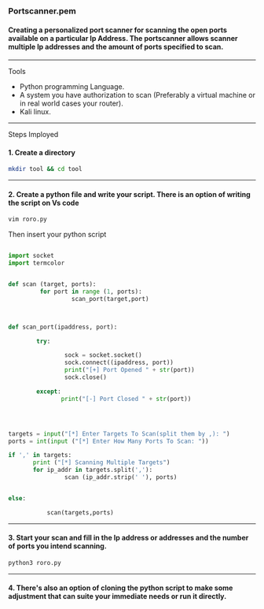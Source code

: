 ### Portscanner.pem

#### Creating a personalized port scanner for scanning the open ports available on a particular Ip Address. The portscanner allows scanner multiple Ip addresses and the amount of ports specified to scan.
---
Tools
- Python programming Language.
- A system you have authorization to scan (Preferably a virtual machine or in real world cases your router).
- Kali linux.
---

Steps Imployed

#### 1. Create a directory

```bash
mkdir tool && cd tool
```
---
#### 2. Create a python file and write your script. There is an option of writing the script on Vs code 

```bash
vim roro.py
```
Then insert your python script

```python

import socket
import termcolor 


def scan (target, ports):
         for port in range (1, ports):
                  scan_port(target,port)



def scan_port(ipaddress, port):

        try:

                sock = socket.socket()
                sock.connect((ipaddress, port))
                print("[+] Port Opened " + str(port))
                sock.close()

        except:
               print("[-] Port Closed " + str(port))




targets = input("[*] Enter Targets To Scan(split them by ,): ")
ports = int(input ("[*] Enter How Many Ports To Scan: "))

if ',' in targets:
       print ("[*] Scanning Multiple Targets")
       for ip_addr in targets.split(','):
                scan (ip_addr.strip(' '), ports)


else:

           scan(targets,ports)
```
---
#### 3. Start your scan and fill in the Ip address or addresses and the number of ports you intend scanning.

```bash
python3 roro.py
```
---
#### 4. There's also an option of cloning the python script to make some adjustment that can suite your immediate needs or run it directly.

